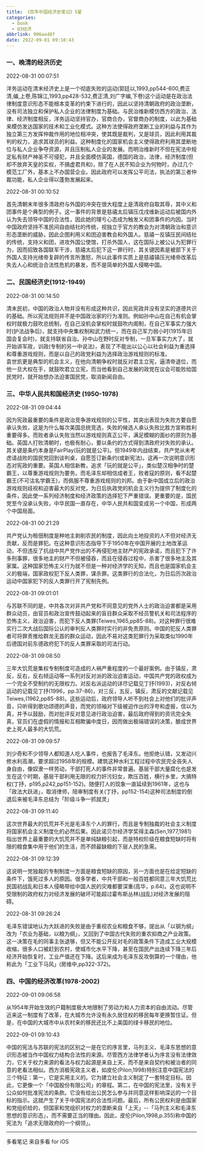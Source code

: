 ```yaml
---
title: 《百年中国经济史笔记》5星
categories:
  - book
  - 03经济
abbrlink: 906aa48f
date: 2022-09-01 09:10:43
---
```



###   一、晚清的经济历史  

  2022-08-31 00:07:51  

  洋务运动在清末经济史上是一个彻底失败的运动(郭廷以,1993,pp544-600,费正清,编,上卷,陈锦江,1993,pp428-532,费正清,刘广字编,下卷)这个运动是在政治法律制度意识形态不能根本变革的约束下进行的，因此以坚持清朝政府的政治垄断，没有司法独立和保护私人企业的法律制度为基础。与民治维新模仿西方的政治、法律、经济制度相反，洋务运动坚持官办，官商合办，官督商办的制度，以此为基础来模仿发达国家的技术和工业化模式。这种方法使得政府垄断工业的利益与其作为独立第三方发挥仲裁作用的地位相冲突，使其既是裁判，又是球员，因此利用其裁判的权力，追求其球员的利益。这种制度化的国家机会主义使得政府利用其垄断地位与私人企业争夺资源，并且压制私人企业的发展。而明治维新时不但在宪法中规定私有财产神圣不可侵犯，并且全面模仿英国，德国的政治，法律，经济制度(但却不放弃天皇的实权，不搞虚君共和)，除了在人民不知企业为何物时，办过几个模范工厂外，基本上不办国营企业。因此政府可以发挥公平司法，执法的第三者仲裁功能，私人企业得以蓬勃发展起来。  

  2022-08-31 00:10:52  

  首先清朝末年很多清政府与外国的冲突在很大程度上是清政府自取其辱，其中义和团事件是个典型的例子。这一事件的背景是慈禧太后镇压戊戌维新运动后被国内外认为失去领导中国的合法性，因此她的理亏心态成为触发义和团事件的内因。当时中国政府坚持不准民间自由结社的传统，视独立于官方的教会为对清朝政治和意识形态垄断的威胁，因此企图利用义和团迫害教会和外国人。慈禧一反镇压民间结社的传统，支持义和团，进攻外国公使馆，打杀外国人，这在国际上被公认为犯罪行为，因而招致各国联军干涉，慈禧太后犯下这一罪行时，其关键因素是被部下关于外国人支持光绪帝复辟的传言所激怒，所以此事件实质上是慈禧镇压光绪帝改革后失去人心和统治合法性危机的暴发，而不是简单的外国人侵略中国。  



###   二、民国经济史(1912-1949)  

  2022-08-31 00:14:50  

  清末民初，中国的政治人物并没有形成这种共识，因此宪政并没有坚实的道德共识的基础。所以宪法规则并不是中国政治家的行为准则。例如孙中山在自己有机会掌权时就极力鼓吹总统制，在自己没机会掌权时就鼓吹内阁制，在自己军事实力强大时(护法战争后)，就支持中央集权制和武力统一，而在自己军力弱小时(1915年旧国会复会时)，就支持联省自治。孙中山在野时反对专制，一旦军事实力大了，就开始讲军政，训政(专制的另一中说法)，表现了不能出以公心以社会利益为重选择和尊重游戏规则，而是以自己的政党利益为选择政治游戏规则的标准。  
  袁世凯更是典型的机会主义，在他向清朝争权时就反对君主立宪，逼清帝退位，而他一旦大权在手，就鼓吹君立立宪，而当他看到自己发展的政党在议会可能败给国民党时，就开始想办法迫害国民党，取消新闻自由。  



###   三、中华人民共和国经济史 (1950-1978)  

  2022-08-31 09:04:44  

  因为宪政最重要的条件是政治竞争游戏规则的公平性，其突出表现为失败方要自愿承认失败，这是为什么每次美国总统竞选，失败的候选人承认失败比胜方宣称胜利重要得多。而败者承认失败当然以游戏规则真正公平，满足模糊的面纱的原则为基础。英国人打败清朝时，也极有耐心，要以条约的方式得到清政府对失败的承认。其关键是条约本身是FairPlay(玩的就是公平)。但1949年内战结束，共产党从未考虑请战败的国民党回到谈判桌，自愿签订新条约(或新宪法)。这再一次说明意识形态对宪政的重要。英国人相信新教，追求「玩的就是公平」，类似楚汉相争时的楚霸王，以尊重游戏规则为要务。而毛泽东却相信成者王，败者寇的原则，看不起楚霸王(不可沽名学霸王)，而佩服不尊重游戏规则的刘邦。由于新中国成立后的政治游戏规则歧视和迫害最大的反对党，为日后执政党的机会主义行为提供了制度化的条件，因此使一系列经济制度和经济政策的选择犯下严重错误。更重要的是，国民党至今没承认失败，中华民国一直存在，中华人民共和国变成另一个中国，形成两个中国局面。  

  2022-08-31 00:21:29  

  共产党认为租佃制度是种地主剥削农民的制度，因此向土地投资的人不但对经济无贡献，反而是罪犯。在这种意识形态指导下于1950年在中国开展的土地改革运动，不但违反了抗战中共产党作出的不再侵犯地主财产的宪政承诺，而且犯下了许多刑事罪，很多地主的财产不但被侵吞，而且在侵吞过程中，杀害了很多地主及其家属。这种国家恐怖主义行为就不但是一种对经济学的无知，而且也是国家机会主义的极端，国家政权犯下反人类罪，谋杀罪。这类罪行的合法化，为日后历次政治运动中国家犯下的反人类罪行开了宪制先例。  

  2022-08-31 09:01:01  

  与苏联不同的是，中共各次对非共产党和不同意见的党外人士的政治迫害都是采用群众动员，由官员和政治宣传鼓动起来的盲目群众采取不经员警机关和司法程序的恐怖主义，政治迫害，而犯下反人类罪(Teiwes,1965,pp85-88)。对这种罪行很难实行二次大战后国际公认的审判反人类罪时实行的非免责原则。中国的犯反人类罪者可将罪责推给群龙无首的群众运动，因此不易对这类犯罪行为采取类似1990年后德国对前东德政府犯下的反人类罪采取的司法行动。  

  2022-08-31 09:08:50  

  三年大饥荒是集权专制制度可造成的人祸严重程度的一个最好案例。由于镇反，肃反，反右，反右倾运动等一系列对反对派的政治迫害运动，中国共产党的政权成为一个完全不受制约的无限权力。对反右派运动的详尽记载见丁抒(1993)，对反右倾运动的记载见丁抒(1996，pp.37-86)，对三反，五反，镇反，肃反的文献记载见Teiwes,(1962,pp85-88)。这些运动后，政府领导人听不到社会上对他们的批评声音，只听得到歌功颂德的声音，而党的领袖对下级被迫作出的浮夸和虚报，信以为真，并予以鼓励，而对批评反对意见进行政治迫害，最后政府得到的资讯完全失真，官员们在虚假的情报和互相欺骗中度日，因而做出极端错误的决策，酿成世界史上死人最多的大饥荒。  

  2022-08-31 09:09:57  

  刘少奇和不少领导人都知道人吃人事件，也报告了毛泽东。他拒绝认错，又发动兴修水利高潮，要求超过1958年的规模。建筑这种水利工程过程中农民完全丧失人身自由，像奴隶一样劳动，干部打死人的事件非常普遍。基层干部大量腐化也是发生在这个时期，基层干部利用无限的权力奸污妇女，欺压百姓，横行乡里，大搞特权(丁抒，p195,p242,pp151-152)。随便打人的现象一直延续到1961年，这也与「政法大跃进」，取消律师，陪审制度有关(丁抒，pp152-154)这种司法制度的倒退后来被毛泽东总结为「阶级斗争一抓就灵」  

  2022-08-31 09:11:40  

  这次世界最大的饥荒并不光是毛泽东个人的罪行，而且是专制独裁的社会主义制度将国家机会主义制度化的必然后果。因此诺贝尔经济学奖得主森(Sen,1977,1981)指出世界上最重要的大饥荒并不是单纯缺粮引起，而是特权阶级在粮食短缺时将有限的粮食集中用于他们的生活，而不顾最缺粮的下层人民的急需。  

  2022-08-31 09:12:39  

  这说明一党独裁的专制制度一方面是粮食短缺的原因，另一方面也是在给定短缺的条件下，饿死过多人的原因。很多学者，中共干部和一般百姓都同意三年大饥荒比民国初战乱和日本人侵略带给中国人民的灾难都要深重(高华，p.64)。这也说明不受限制的政府权力对经济发展的破坏可能超过霍布斯丛林(战乱)对经济发展的阻碍。  

  2022-08-31 09:26:24  

  毛泽东错误地认为大跃进的失败是由于重视农业和粮食不够，提出从「以钢为纲」改为「农业为基础，以粮为纲」，又回到了中国古代失败的重农抑商之产业政策。这一决策在毛的同事主张退够，但又不能公开反对毛的政策条件下造成工业大规模收缩，很多人口被赶到农村，使城市化水平下降，甚至在国民产出连续下降三年后经济开始恢复时，工业产值还在下降。这后来成为毛泽东反攻倒算的一个理由，他称此为「工业下马风」(房维中,pp322-372)。  



###   四、中国的经济改革(1978-2002)  

  2022-09-01 09:06:58  

  从1954年开始生效的户籍制度极大地限制了劳动力和人力资本的自由流动。尽管近来这一制度有了改革，在大城市允许没有永久居住权的移民每年更换暂住证。但是，在中国的大城市中从农村来的移民还比不上美国的绿卡移民的地位。  

  2022-09-01 09:10:43  

  中国的宪法与苏联的宪法的区别之一是在它的序言里，马列主义、毛泽东思想的意识形态被当作中国权力结构合法性的来源。尽管西方法律学者认为序言没有法律效力，它关于权力来源的看法与权力起源是来自上天，而不是来自契约和被治者的同意的老看法相似。西方消极宪政主义者，如皮伦(Pilon,1998)特别注意中国宪法的三个特征：第一，它是实用主义的。它为建立社会主义制定了一套特定目标。因此，它更像一个「中国股份有限公司」的章程。第二，在中国的宪法里，没有关于公众如何批准宪法的条款。它没有给出公民怎么参与并同意这样影响深远的一个目标的指示。这就产生了关于中国宪法的合法性问题。最后，所有公民权利是由国家和党组织给的，但国家和党组织对权力的垄断来自「上天」--「马列主义和毛泽东思想的意识形态」，而不需要正当的理由。因此，皮伦(Pilon,1998,p.355)称中国的宪法为「追求无限政府的一个纲领」。  

---

  多看笔记 来自多看 for iOS

